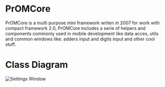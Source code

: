 PrOMCore
========

PrOMCore is a multi purpose mini framework writen in 2007 for work with compact framework 2.0, PrOMCore includes a serie of helpers and components commonly used in mobile development like data acces, utils and common windows like: adders input and digits input and other cool stuff. 


Class Diagram
========

![Settings Window](https://dl.dropboxusercontent.com/u/1115409/public_dev/github/PrOMCore/ClassDiagram.png)
